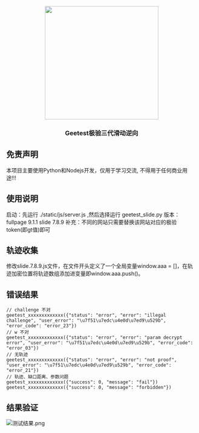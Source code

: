 <p align="center">
<img src="https://cdn.kagamiz.com/Geetest3-Crack/geetest.svg" width="300">
</p>

<h3 align="center">Geetest极验三代滑动逆向</h3>

## 免责声明
本项目主要使用Python和Nodejs开发，仅用于学习交流, 不得用于任何商业用途!!!

## 使用说明
启动：先运行 ./static/js/server.js ,然后选择运行 geetest_slide.py
版本：fullpage 9.1.1 slide 7.8.9
补充：不同的网站只需要替换该网站对应的极验token(即gt值)即可

## 轨迹收集
修改slide.7.8.9.js文件，在文件开头定义了一个全局变量window.aaa = []，在轨迹加密位置将轨迹数组添加进变量即window.aaa.push()。

## 错误结果
```
// challenge 不对
geetest_xxxxxxxxxxxxx({"status": "error", "error": "illegal challenge", "user_error": "\u7f51\u7edc\u4e0d\u7ed9\u529b", "error_code": "error_23"})
// w 不对
geetest_xxxxxxxxxxxxx({"status": "error", "error": "param decrypt error", "user_error": "\u7f51\u7edc\u4e0d\u7ed9\u529b", "error_code": "error_03"})
// 无轨迹
geetest_xxxxxxxxxxxxx({"status": "error", "error": "not proof", "user_error": "\u7f51\u7edc\u4e0d\u7ed9\u529b", "error_code": "error_21"})
// 轨迹、缺口距离、参数问题
geetest_xxxxxxxxxxxxx({"success": 0, "message": "fail"})
geetest_xxxxxxxxxxxxx({"success": 0, "message": "forbidden"})
```

## 结果验证
![测试结果.png](http://tva1.sinaimg.cn/large/007nbYLzly1h9m7ez35laj30tu070dp7.jpg)
